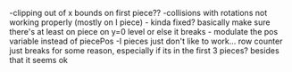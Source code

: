 -clipping out of x bounds on first piece??
-collisions with rotations not working properly (mostly on I piece) - kinda fixed? basically make sure there's at least on piece on y=0 level or else it breaks - modulate the pos variable instead of piecePos
-I pieces just don't like to work... row counter just breaks for some reason, especially if its in the first 3 pieces? besides that it seems ok